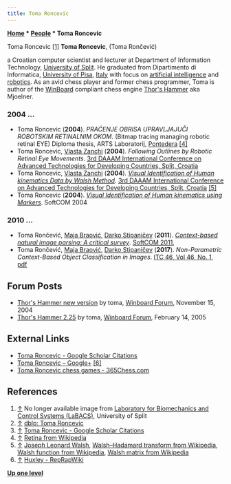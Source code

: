 ```yaml
---
title: Toma Roncevic
---
```

**[Home](Home "Home") \* [People](People "People") \* Toma Roncevic**



 [](File:Toma_Roncevic.jpg) Toma Roncevic <a id="cite-note-1" href="#cite-ref-1">[1]</a> 
**Toma Roncevic**, (Toma Rončević)  

a Croatian computer scientist and lecturer at Department of Information Technology, [University of Split](https://en.wikipedia.org/wiki/University_of_Split).
He graduated from Dipartimento di Informatica, [University of Pisa](https://en.wikipedia.org/wiki/University_of_Pisa), [Italy](https://en.wikipedia.org/wiki/Italy) with focus on [artificial intelligence](Artificial_Intelligence "Artificial Intelligence") and [robotics](Robots "Robots"). 
As an avid chess player and former chess programmer, Toma is author of the [WinBoard](WinBoard "WinBoard") compliant chess engine [Thor's Hammer](Thor%27s_Hammer "Thor's Hammer") aka Mjoelner. 



### 2004 ...


* Toma Roncevic (**2004**). *PRAĆENJE OBRISA UPRAVLJAJUČI ROBOTSKIM RETINALNIM OKOM*. (Bitmap tracing managing robotic retinal EYE) Diploma thesis, ARTS Laboratorij, [Pontedera](https://en.wikipedia.org/wiki/Pontedera) <a id="cite-note-4" href="#cite-ref-4">[4]</a>
* Toma Roncevic, [Vlasta Zanchi](http://sciencewithart.ijs.si/women/ZANCHI/) (**2004**). *Following Outlines by Robotic Retinal Eye Movements*. [3rd DAAAM International Conference on Advanced Technologies for Developing Countries, Split, Croatia](http://www.daaam.com/daaam/Publications/Publications.htm)
* Toma Roncevic, [Vlasta Zanchi](http://sciencewithart.ijs.si/women/ZANCHI/) (**2004**). *[Visual Identification of Human kinematics Data by Walsh Method](https://bib.irb.hr/prikazi-rad?rad=150411&table=zbornik&lang=en)*. [3rd DAAAM International Conference on Advanced Technologies for Developing Countries, Split, Croatia](http://www.daaam.com/daaam/Publications/Publications.htm) <a id="cite-note-5" href="#cite-ref-5">[5]</a>
* Toma Roncevic (**2004**). *[Visual Identification of Human kinematics using Markers](https://bib.irb.hr/prikazi-rad?rad=635677)*. SoftCOM 2004


### 2010 ...


 * Toma Rončević, [Maja Braović](https://dblp.uni-trier.de/pers/hd/b/Braovic:Maja), [Darko Stipaničev](https://scholar.google.hr/citations?user=V-v16W8AAAAJ&hl=en) (**2011**). *[Context-based natural image parsing: A critical survey](https://ieeexplore.ieee.org/document/6064416)*. [SoftCOM 2011](https://dblp.uni-trier.de/db/conf/softcom/softcom2011.html), 
* Toma Rončević, [Maja Braović](https://dblp.uni-trier.de/pers/hd/b/Braovic:Maja), [Darko Stipaničev](https://scholar.google.hr/citations?user=V-v16W8AAAAJ&hl=en) (**2017**). *Non-Parametric Context-Based Object Classification in Images*. [ITC 46, Vol 46, No. 1](https://dblp.uni-trier.de/db/journals/itc/itc46.html), [pdf](https://pdfs.semanticscholar.org/e18a/0ea7b83fddc22d6061906b6ba532ece4c8b1.pdf)


## Forum Posts


* [Thor's Hammer new version](http://www.open-aurec.com/wbforum/viewtopic.php?t=601) by toma, [Winboard Forum](Computer_Chess_Forums "Computer Chess Forums"), November 15, 2004
* [Thor's Hammer 2.25](http://www.open-aurec.com/wbforum/viewtopic.php?f=2&t=1644&p=7640) by toma, [Winboard Forum](Computer_Chess_Forums "Computer Chess Forums"), February 14, 2005


## External Links


* [Toma Roncevic - Google Scholar Citations](https://scholar.google.hr/citations?user=jH4iDxwAAAAJ&hl=en)
* [Toma Roncevic – Google+](https://plus.google.com/111692871415083950974/posts) <a id="cite-note-6" href="#cite-ref-6">[6]</a>
* [Toma Roncevic chess games - 365Chess.com](https://www.365chess.com/players/Toma_Roncevice)


## References


 1. <a id="cite-ref-1" href="#cite-note-1">↑</a> No longer available image from [Laboratory for Biomechanics and Control Systems (LaBACS)](http://marjan.fesb.hr/~vzanchi/index.html), University of Split 
2. <a id="cite-ref-2" href="#cite-note-2">↑</a> [dblp: Toma Roncevic](https://dblp.uni-trier.de/pers/hd/r/Roncevic:Toma)
3. <a id="cite-ref-3" href="#cite-note-3">↑</a> [Toma Roncevic - Google Scholar Citations](https://scholar.google.hr/citations?user=jH4iDxwAAAAJ&hl=en)
4. <a id="cite-ref-4" href="#cite-note-4">↑</a> [Retina from Wikipedia](https://en.wikipedia.org/wiki/Retina)
5. <a id="cite-ref-5" href="#cite-note-5">↑</a> [Joseph Leonard Walsh](Mathematician#JLWalsh "Mathematician"), [Walsh–Hadamard transform from Wikipedia](https://en.wikipedia.org/wiki/Hadamard_transform), [Walsh function from Wikipedia](https://en.wikipedia.org/wiki/Walsh_function), [Walsh matrix from Wikipedia](https://en.wikipedia.org/wiki/Walsh_matrix)
6. <a id="cite-ref-6" href="#cite-note-6">↑</a> [Huxley - RepRapWiki](http://www.reprap.org/wiki/Huxley)

**[Up one level](People "People")**







 
